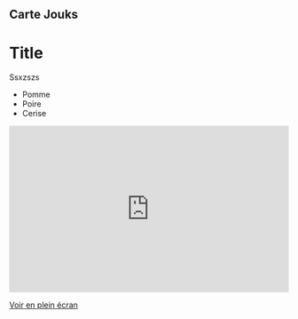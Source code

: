 ## Carte Jouks

# Title

Ssxzszs

* Pomme
* Poire
* Cerise

<iframe width="100%" height="300px" frameBorder="0" src="https://umap.openstreetmap.fr/fr/map/carte-sans-nom_231787?scaleControl=false&miniMap=false&scrollWheelZoom=false&zoomControl=true&allowEdit=false&moreControl=true&searchControl=null&tilelayersControl=null&embedControl=null&datalayersControl=true&onLoadPanel=undefined&captionBar=false"></iframe><p><a href="https://umap.openstreetmap.fr/fr/map/carte-sans-nom_231787">Voir en plein écran</a></p>
